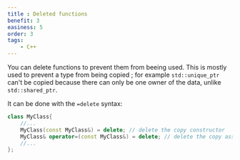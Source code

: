 ```yaml
---
title : Deleted functions
benefit: 3
easiness: 5
order: 3
tags:
    - C++
---
```


You can delete functions to prevent them from beeing used. This is mostly used to prevent a type from being copied ; for example `std::unique_ptr` can't be copied because there can only be one owner of the data, unlike `std::shared_ptr`.

It can be done with the `=delete` syntax:

```cpp
class MyClass{
    //...
    MyClass(const MyClass&) = delete; // delete the copy constructor
    MyClass& operator=(const MyClass&) = delete; // delete the copy assignment
    //...
};
```
